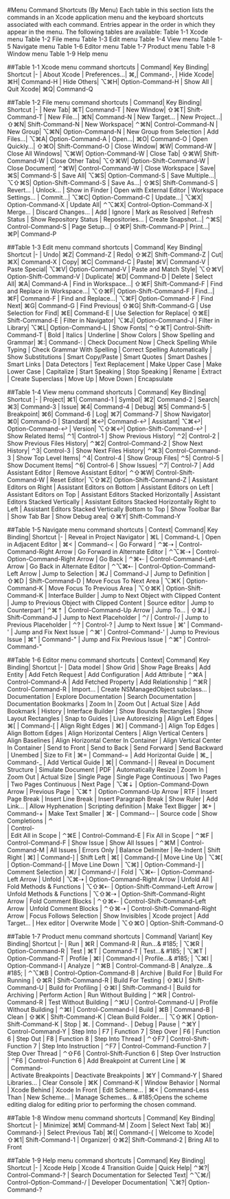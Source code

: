 #Menu Command Shortcuts (By Menu)
Each table in this section lists the commands in an Xcode application menu and the keyboard shortcuts associated with each command. Entries appear in the order in which they appear in the menu. The following tables are available:
Table 1-1  Xcode menu
Table 1-2  File menu
Table 1-3  Edit menu
Table 1-4  View menu
Table 1-5  Navigate menu
Table 1-6  Editor menu
Table 1-7  Product menu
Table 1-8  Window menu
Table 1-9  Help menu

##Table 1-1  Xcode menu command shortcuts
| Command| Key Binding| Shortcut
|-
| About Xcode
| Preferences…| ⌘,| Command-,
| Hide Xcode| ⌘H| Command-H
| Hide Others| ⌥⌘H| Option-Command-H
| Show All
| Quit Xcode| ⌘Q| Command-Q

##Table 1-2  File menu command shortcuts
| Command| Key Binding| Shortcut
|-
| New Tab| ⌘T| Command-T
| New Window| ⇧⌘T| Shift-Command-T
| New File…| ⌘N| Command-N
| New Target…
| New Project…| ⇧⌘N| Shift-Command-N
| New Workspace| ⌃⌘N| Control-Command-N
| New Group| ⌥⌘N| Option-Command-N
| New Group from Selection
| Add Files…| ⌥⌘A| Option-Command-A
| Open…| ⌘O| Command-O
| Open Quickly…| ⇧⌘O| Shift-Command-O
| Close Window| ⌘W| Command-W
| Close All Windows| ⌥⌘W| Option-Command-W
| Close Tab| ⇧⌘W| Shift-Command-W
| Close Other Tabs| ⌥⇧⌘W| Option-Shift-Command-W
| Close Document| ⌃⌘W| Control-Command-W
| Close Workspace
| Save| ⌘S| Command-S
| Save All| ⌥⌘S| Option-Command-S
| Save Multiple…| ⌥⇧⌘S| Option-Shift-Command-S
| Save As…| ⇧⌘S| Shift-Command-S
| Revert…
| Unlock…
| Show in Finder
| Open with External Editor
| Workspace Settings…
| Commit…| ⌥⌘C| Option-Command-C
| Update…| ⌥⌘X| Option-Command-X
| Update All| ⌃⌥⌘X| Control-Option-Command-X
| Merge…
| Discard Changes…
| Add
| Ignore
| Mark as Resolved
| Refresh Status
| Show Repository Status
| Repositories…
| Create Snapshot…| ⌃⌘S| Control-Command-S
| Page Setup…| ⇧⌘P| Shift-Command-P
| Print…| ⌘P| Command-P

##Table 1-3  Edit menu command shortcuts
| Command| Key Binding| Shortcut
|-
| Undo| ⌘Z| Command-Z
| Redo| ⇧⌘Z| Shift-Command-Z
| Cut| ⌘X| Command-X
| Copy| ⌘C| Command-C
| Paste| ⌘V| Command-V
| Paste Special| ⌥⌘V| Option-Command-V
| Paste and Match Style| ⌥⇧⌘V| Option-Shift-Command-V
| Duplicate| ⌘D| Command-D
| Delete
| Select All| ⌘A| Command-A
| Find in Workspace…| ⇧⌘F| Shift-Command-F
| Find and Replace in Workspace…| ⌥⇧⌘F| Option-Shift-Command-F
| Find…| ⌘F| Command-F
| Find and Replace…| ⌥⌘F| Option-Command-F
| Find Next| ⌘G| Command-G
| Find Previous| ⇧⌘G| Shift-Command-G
| Use Selection for Find| ⌘E| Command-E
| Use Selection for Replace| ⇧⌘E| Shift-Command-E
| Filter in Navigator| ⌥⌘J| Option-Command-J
| Filter in Library| ⌥⌘L| Option-Command-L
| Show Fonts| ⌃⇧⌘T| Control-Shift-Command-T
| Bold
| Italics
| Underline
| Show Colors
| Show Spelling and Grammar| ⌘:| Command-:
| Check Document Now
| Check Spelling While Typing
| Check Grammar With Spelling
| Correct Spelling Automatically
| Show Substitutions
| Smart Copy/Paste
| Smart Quotes
| Smart Dashes
| Smart Links
| Data Detectors
| Text Replacement
| Make Upper Case
| Make Lower Case
| Capitalize
| Start Speaking
| Stop Speaking
| Rename
| Extract
| Create Superclass
| Move Up
| Move Down
| Encapsulate

##Table 1-4  View menu command shortcuts
| Command| Key Binding| Shortcut
|-
| Project| ⌘1| Command-1
| Symbol| ⌘2| Command-2
| Search| ⌘3| Command-3
| Issue| ⌘4| Command-4
| Debug| ⌘5| Command-5
| Breakpoint| ⌘6| Command-6
| Log| ⌘7| Command-7
| Show Navigator| ⌘0| Command-0
| Standard| ⌘↩| Command-↩
| Assistant| ⌥⌘↩| Option-Command-↩
| Version| ⌥⇧⌘↩| Option-Shift-Command-↩
| Show Related Items| ⌃1| Control-1
| Show Previous History| ⌃2| Control-2
| Show Previous Files History| ⌃⌘2| Control-Command-2
| Show Next History| ⌃3| Control-3
| Show Next Files History| ⌃⌘3| Control-Command-3
| Show Top Level Items| ⌃4| Control-4
| Show Group Files| ⌃5| Control-5
| Show Document Items| ⌃6| Control-6
| Show Issues| ⌃7| Control-7
| Add Assistant Editor
| Remove Assistant Editor| ⌃⇧⌘W| Control-Shift-Command-W
| Reset Editor| ⌥⇧⌘Z| Option-Shift-Command-Z
| Assistant Editors on Right
| Assistant Editors on Bottom
| Assistant Editors on Left
| Assistant Editors on Top
| Assistant Editors Stacked Horizontally
| Assistant Editors Stacked Vertically
| Assistant Editors Stacked Horizontally Right to Left
| Assistant Editors Stacked Vertically Bottom to Top
| Show Toolbar Bar
| Show Tab Bar
| Show Debug area| ⇧⌘Y| Shift-Command-Y

##Table 1-5  Navigate menu command shortcuts
| Context| Command| Key Binding| Shortcut
|-
| Reveal in Project Navigator
| ⌘L
| Command-L
| Open in Adjacent Editor
| ⌘<
| Command-<
| Go Forward
| ⌃⌘⇢
| Control-Command-Right Arrow
| Go Forward in Alternate Editor
| ⌃⌥⌘⇢
| Control-Option-Command-Right Arrow
| Go Back
| ⌃⌘⇠
| Control-Command-Left Arrow
| Go Back in Alternate Editor
| ⌃⌥⌘⇠
| Control-Option-Command-Left Arrow
| Jump to Selection
| ⌘J
| Command-J
| Jump to Definition
| ⇧⌘D
| Shift-Command-D
| Move Focus To Next Area
| ⌥⌘K
| Option-Command-K
| Move Focus To Previous Area
| ⌥⇧⌘K
| Option-Shift-Command-K
| Interface Builder
| Jump to Next Object with Clipped Content
| Jump to Previous Object with Clipped Content
| Source editor
| Jump to Counterpart
| ⌃⌘⇡
| Control-Command-Up Arrow
| Jump To…
| ⇧⌘J
| Shift-Command-J
| Jump to Next Placeholder
| ⌃/
| Control-/
| Jump to Previous Placeholder
| ⌃?
| Control-?
| Jump to Next Issue
| ⌘'
| Command-'
| Jump and Fix Next Issue
| ⌃⌘'
| Control-Command-'
| Jump to Previous Issue
| ⌘"
| Command-"
| Jump and Fix Previous Issue
| ⌃⌘"
| Control-Command-"

##Table 1-6  Editor menu command shortcuts
| Context| Command| Key Binding| Shortcut
|-
| Data model
| Show Grid
| Show Page Breaks
| Add Entity
| Add Fetch Request
| Add Configuration
| Add Attribute
| ⌃⌘A
| Control-Command-A
| Add Fetched Property
| Add Relationship
| ⌃⌘R
| Control-Command-R
| Import…
| Create NSManagedObject subclass…
| Documentation
| Explore Documentation
| Search Documentation
| Documentation Bookmarks
| Zoom In
| Zoom Out
| Actual Size
| Add Bookmark
| History
| Interface Builder
| Show Bounds Rectangles
| Show Layout Rectangles
| Snap to Guides
| Live Autoresizing
| Align Left Edges
| ⌘[
| Command-[
| Align Right Edges
| ⌘]
| Command-]
| Align Top Edges
| Align Bottom Edges
| Align Horizontal Centers
| Align Vertical Centers
| Align Baselines
| Align Horizontal Center In Container
| Align Vertical Center In Container
| Send to Front
| Send to Back
| Send Forward
| Send Backward
| Unembed
| Size to Fit
| ⌘=
| Command-=
| Add Horizontal Guide
| ⌘_
| Command-_
| Add Vertical Guide
| ⌘|
| Command-|
| Reveal in Document Structure
| Simulate Document
| PDF
| Automatically Resize
| Zoom In
| Zoom Out
| Actual Size
| Single Page
| Single Page Continuous
| Two Pages
| Two Pages Continuous
| Next Page
| ⌥⌘⇣
| Option-Command-Down Arrow
| Previous Page
| ⌥⌘⇡
| Option-Command-Up Arrow
| RTF
| Insert Page Break
| Insert Line Break
| Insert Paragraph Break
| Show Ruler
| Add Link…
| Allow Hyphenation
| Scripting definition
| Make Text Bigger
| ⌘+
| Command-+
| Make Text Smaller
| ⌘-
| Command--
| Source code
| Show Completions
| ⌃\
| Control-\
| Edit All in Scope
| ⌃⌘E
| Control-Command-E
| Fix All in Scope
| ⌃⌘F
| Control-Command-F
| Show Issue
| Show All Issues
| ⌃⌘M
| Control-Command-M
| All Issues
| Errors Only
| Balance Delimiter
| Re-Indent
| Shift Right
| ⌘]
| Command-]
| Shift Left
| ⌘[
| Command-[
| Move Line Up
| ⌥⌘[
| Option-Command-[
| Move Line Down
| ⌥⌘]
| Option-Command-]
| Comment Selection
| ⌘/
| Command-/
| Fold
| ⌥⌘⇠
| Option-Command-Left Arrow
| Unfold
| ⌥⌘⇢
| Option-Command-Right Arrow
| Unfold All
| Fold Methods & Functions
| ⌥⇧⌘⇠
| Option-Shift-Command-Left Arrow
| Unfold Methods & Functions
| ⌥⇧⌘⇢
| Option-Shift-Command-Right Arrow
| Fold Comment Blocks
| ⌃⇧⌘⇠
| Control-Shift-Command-Left Arrow
| Unfold Comment Blocks
| ⌃⇧⌘⇢
| Control-Shift-Command-Right Arrow
| Focus Follows Selection
| Show Invisibles
| Xcode project
| Add Target…
| Hex editor
| Overwrite Mode
| ⌥⇧⌘O
| Option-Shift-Command-O

##Table 1-7  Product menu command shortcuts
| Command| Variant| Key Binding| Shortcut
|-
| Run
| ⌘R
| Command-R
| Run…& #185;
| ⌥⌘R
| Option-Command-R
| Test
| ⌘T
| Command-T
| Test…& #185;
| ⌥⌘T
| Option-Command-T
| Profile
| ⌘I
| Command-I
| Profile…& #185;
| ⌥⌘I
| Option-Command-I
| Analyze
| ⌃⌘B
| Control-Command-B
| Analyze…& #185;
| ⌃⌥⌘B
| Control-Option-Command-B
| Archive
| Build For
| Build For Running
| ⇧⌘R
| Shift-Command-R
| Build For Testing
| ⇧⌘U
| Shift-Command-U
| Build for Profiling
| ⇧⌘I
| Shift-Command-I
| Build for Archiving
| Perform Action
| Run Without Building
| ⌃⌘R
| Control-Command-R
| Test Without Building
| ⌃⌘U
| Control-Command-U
| Profile Without Building
| ⌃⌘I
| Control-Command-I
| Build
| ⌘B
| Command-B
| Clean
| ⇧⌘K
| Shift-Command-K
| Clean Build Folder…
| ⌥⇧⌘K
| Option-Shift-Command-K
| Stop
| ⌘.
| Command-.
| Debug
| Pause
| ⌃⌘Y
| Control-Command-Y
| Step Into
| F7
| Function 7
| Step Over
| F6
| Function 6
| Step Out
| F8
| Function 8
| Step Into Thread
| ⌃⇧F7
| Control-Shift-Function 7
| Step Into Instruction
| ⌃F7
| Control-Command-Function 7
| Step Over Thread
| ⌃⇧F6
| Control-Shift-Function 6
| Step Over Instruction
| ⌃F6
| Control-Function 6
| Add Breakpoint at Current Line
| ⌘\
| Command-\
| Activate Breakpoints
| Deactivate Breakpoints
| ⌘Y
| Command-Y
| Shared Libraries...
| Clear Console
| ⌘K
| Command-K
| Window Behavior
| Normal
| Xcode Behind
| Xcode In Front
| Edit Scheme…
| ⌘<
| Command-Less Than
| New Scheme…
| Manage Schemes…
& #185;Opens the scheme editing dialog for editing prior to performing the chosen command.

##Table 1-8  Window menu command shortcuts
| Command| Key Binding| Shortcut
|-
| Minimize| ⌘M| Command-M
| Zoom
| Select Next Tab| ⌘}| Command-}
| Select Previous Tab| ⌘{| Command-{
| Welcome to Xcode| ⇧⌘1| Shift-Command-1
| Organizer| ⇧⌘2| Shift-Command-2
| Bring All to Front

##Table 1-9  Help menu command shortcuts
| Command| Key Binding| Shortcut
|-
| Xcode Help
| Xcode 4 Transition Guide
| Quick Help| ⌃⌘?| Control-Command-?
| Search Documentation for Selected Text| ⌃⌥⌘/| Control-Option-Command-/
| Developer Documentation| ⌥⌘?| Option-Command-?